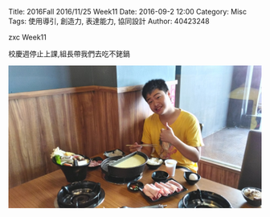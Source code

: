 Title: 2016Fall 2016/11/25 Week11
Date: 2016-09-2 12:00
Category: Misc
Tags: 使用導引, 創造力, 表達能力, 協同設計
Author: 40423248

zxc Week11

校慶週停止上課,組長帶我們去吃不銠鍋

<img src="./../data/Week11 hot pot.jpg" width= "800" />